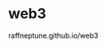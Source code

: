<h1>web3</h1>
<a href="https://raffneptune.github.io/web3/index.html" style="color: black; text-decoration: none;">raffneptune.github.io/web3</a>

